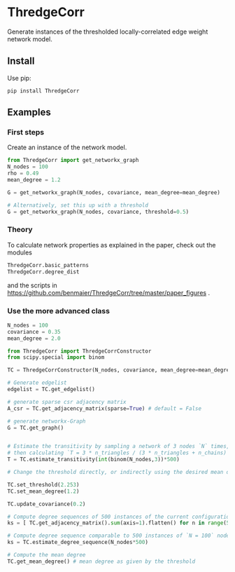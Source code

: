 # ThredgeCorr

Generate instances of the thresholded locally-correlated edge weight network model.


## Install

Use pip:

    pip install ThredgeCorr

## Examples

### First steps

Create an instance of the network model.

```python
from ThredgeCorr import get_networkx_graph
N_nodes = 100
rho = 0.49
mean_degree = 1.2

G = get_networkx_graph(N_nodes, covariance, mean_degree=mean_degree)

# Alternatively, set this up with a threshold
G = get_networkx_graph(N_nodes, covariance, threshold=0.5)
```

### Theory

To calculate network properties as explained in the paper, check out the modules

```python
ThredgeCorr.basic_patterns
ThredgeCorr.degree_dist
```

and the scripts in https://github.com/benmaier/ThredgeCorr/tree/master/paper_figures .

### Use the more advanced class

```python
N_nodes = 100
covariance = 0.35
mean_degree = 2.0

from ThredgeCorr import ThredgeCorrConstructor
from scipy.special import binom

TC = ThredgeCorrConstructor(N_nodes, covariance, mean_degree=mean_degree)

# Generate edgelist
edgelist = TC.get_edgelist()

# generate sparse csr adjacency matrix
A_csr = TC.get_adjacency_matrix(sparse=True) # default = False

# generate networkx-Graph
G = TC.get_graph()


# Estimate the transitivity by sampling a network of 3 nodes `N` times,
# then calculating `T = 3 * n_triangles / (3 * n_triangles + n_chains)`.
T = TC.estimate_transitivity(int(binom(N_nodes,3))*500)

# Change the threshold directly, or indirectly using the desired mean degree

TC.set_threshold(2.253)
TC.set_mean_degree(1.2)

TC.update_covariance(0.2)

# Compute degree sequences of 500 instances of the current configuration.
ks = [ TC.get_adjacency_matrix().sum(axis=1).flatten() for n in range(500) ]

# Compute degree sequence comparable to 500 instances of `N = 100` nodes.
ks = TC.estimate_degree_sequence(N_nodes*500)

# Compute the mean degree
TC.get_mean_degree() # mean degree as given by the threshold
```
